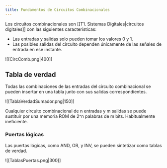 ```yaml
---
title: Fundamentos de Circuitos Combinacionales
---
```

Los circuitos combinacionales son [[T1. Sistemas Digitales|circuitos digitales]] con las siguientes características:
- Las entradas y salidas solo pueden tomar los valores 0 y 1.
- Las posibles salidas del circuito dependen únicamente de las señales de entrada en ese instante.

![[CircComb.png|400]]
## Tabla de verdad
Todas las combinaciones de las entradas del circuito combinacional se pueden insertar en una tabla junto con sus salidas correspondientes.

![[TablaVerdadSumador.png|150]]

Cualquier circuito combinacional de n entradas y m salidas se puede sustituir por una memoria ROM de 2^n palabras de m bits. Habitualmente ineficiente.
### Puertas lógicas
Las puertas lógicas, como AND, OR, y INV, se pueden sintetizar como tablas de verdad.

![[TablasPuertas.png|300]]
